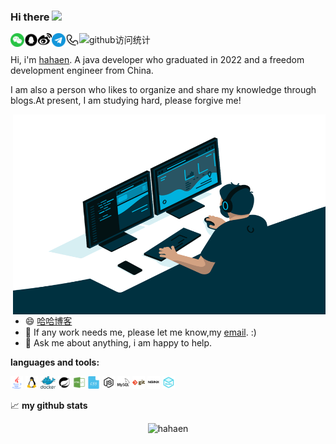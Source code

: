 
### Hi there <img src="https://media.giphy.com/media/hvRJCLFzcasrR4ia7z/giphy.gif" width="25px">

<a href="">
  <img align="left" alt="hahaen's Wechat" width="22px" src="https://github.com/hahaen/hahaen/blob/main/images/%E5%BE%AE%E4%BF%A1.png" />
</a>
<a href="">
  <img align="left" alt="hahaen's QQ" width="22px" src="https://github.com/hahaen/hahaen/blob/main/images/QQ-circle-fill.png" />
</a>
<a href="">
  <img align="left" alt="hahaen's Weibo" width="22px" src="https://github.com/hahaen/hahaen/blob/main/images/%E6%96%B0%E6%B5%AA%E5%BE%AE%E5%8D%9A.png" />
</a>
<a href="">
  <img align="left" alt="hahaen's Telegram" width="22px" src="https://github.com/hahaen/hahaen/blob/main/images/telegram.png" />
</a>
<a href="">
  <img align="left" alt="hahaen's Telephone" width="22px" src="https://github.com/hahaen/hahaen/blob/main/images/%E7%94%B5%E8%AF%9D.png" />
</a>

![github访问统计](https://visitor-badge.glitch.me/badge?page_id=hahaen.hahaen)

Hi, i'm [hahaen](https://XXXXXX/). A java developer who graduated in 2022 and a freedom development engineer from China.

I am also a person who likes to organize and share my knowledge through blogs.At present, I am studying hard, please forgive me! 

<img align="right" alt="GIF" src="https://github.com/hahaen/hahaen/blob/main/images/code.gif?raw=true" width="500" height="320" />

- 😄 [哈哈博客](http://hahaen.xyz/)
- 💼 If any work needs me, please let me know,my [email](). :)
- 💬 Ask me about anything, i am happy to help.

**languages and tools:**

<code><img height="20" src="https://github.com/hahaen/hahaen/blob/main/images/java.png"></code>
<code><img height="20" src="https://github.com/hahaen/hahaen/blob/main/images/linux.png"></code>
<code><img height="20" src="https://github.com/hahaen/hahaen/blob/main/images/Docker.png"></code>
<code><img height="20" src="https://github.com/hahaen/hahaen/blob/main/images/bxl-spring-boot.png"></code>
<code><img height="20" src="https://github.com/hahaen/hahaen/blob/main/images/html.png"></code>
<code><img height="20" src="https://github.com/hahaen/hahaen/blob/main/images/css.png"></code>
<code><img height="20" src="https://github.com/hahaen/hahaen/blob/main/images/java-script.png"></code>
<code><img height="20" src="https://github.com/hahaen/hahaen/blob/main/images/mysql.png"></code>
<code><img height="20" src="https://github.com/hahaen/hahaen/blob/main/images/git.png"></code>
<code><img height="20" src="https://github.com/hahaen/hahaen/blob/main/images/nginx.png"></code>
<code><img height="20" src="https://github.com/hahaen/hahaen/blob/main/images/redis.png"></code>

📈 **my github stats**

<p align="center"> <img src="https://github-readme-stats.vercel.app/api?username=hahaen&show_icons=true&theme=gotham" alt="hahaen" />






